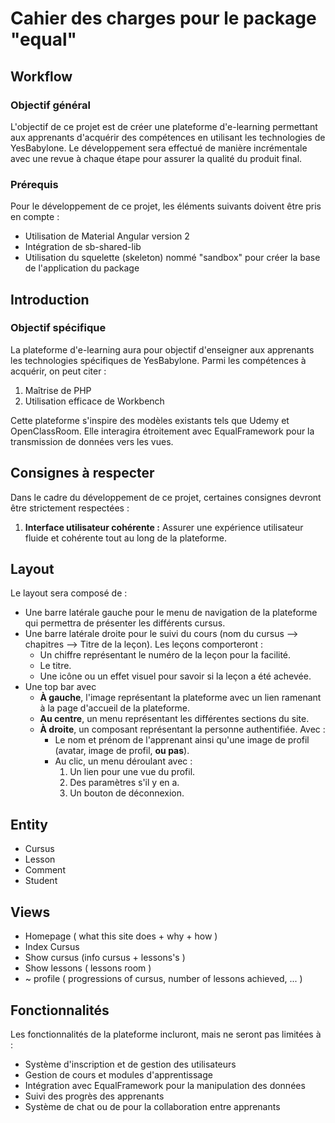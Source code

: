 # Cahier des charges pour le package "equal"

## Workflow

### Objectif général
L'objectif de ce projet est de créer une plateforme d'e-learning permettant aux apprenants d'acquérir des compétences en utilisant les technologies de YesBabylone. Le développement sera effectué de manière incrémentale avec une revue à chaque étape pour assurer la qualité du produit final.

### Prérequis

Pour le développement de ce projet, les éléments suivants doivent être pris en compte :

- Utilisation de Material Angular version 2
- Intégration de sb-shared-lib
- Utilisation du squelette (skeleton) nommé "sandbox" pour créer la base de l'application du package

## Introduction

### Objectif spécifique
La plateforme d'e-learning aura pour objectif d'enseigner aux apprenants les technologies spécifiques de YesBabylone. Parmi les compétences à acquérir, on peut citer :

1. Maîtrise de PHP
2. Utilisation efficace de Workbench

Cette plateforme s'inspire des modèles existants tels que Udemy et OpenClassRoom. Elle interagira étroitement avec EqualFramework pour la transmission de données vers les vues.

## Consignes à respecter

Dans le cadre du développement de ce projet, certaines consignes devront être strictement respectées :

1. **Interface utilisateur cohérente :** Assurer une expérience utilisateur fluide et cohérente tout au long de la plateforme.

## Layout

Le layout sera composé de :

- Une barre latérale gauche pour le menu de navigation de la plateforme qui permettra de présenter les différents cursus.
- Une barre latérale droite pour le suivi du cours (nom du cursus --> chapitres --> Titre de la leçon). Les leçons comporteront :
  - Un chiffre représentant le numéro de la leçon pour la facilité.
  - Le titre.
  - Une icône ou un effet visuel pour savoir si la leçon a été achevée.
- Une top bar avec
  - **À gauche**, l'image représentant la plateforme avec un lien ramenant à la page d'accueil de la plateforme.
  - **Au centre**, un menu représentant les différentes sections du site.
  - **À droite**, un composant représentant la personne authentifiée. Avec :
    - Le nom et prénom de l'apprenant ainsi qu'une image de profil (avatar, image de profil, **ou pas**).
    - Au clic, un menu déroulant avec :
      1. Un lien pour une vue du profil.
      2. Des paramètres s'il y en a.
      3. Un bouton de déconnexion.

## Entity
- Cursus
- Lesson
- Comment
- Student

## Views

- Homepage ( what this site does + why + how )
- Index Cursus
- Show cursus (info cursus + lessons's )
- Show lessons ( lessons room )
- ~ profile ( progressions of cursus, number of lessons achieved, ... )

## Fonctionnalités

Les fonctionnalités de la plateforme incluront, mais ne seront pas limitées à :

- Système d'inscription et de gestion des utilisateurs
- Gestion de cours et modules d'apprentissage
- Intégration avec EqualFramework pour la manipulation des données
- Suivi des progrès des apprenants
- Système de chat ou de pour la collaboration entre apprenants


